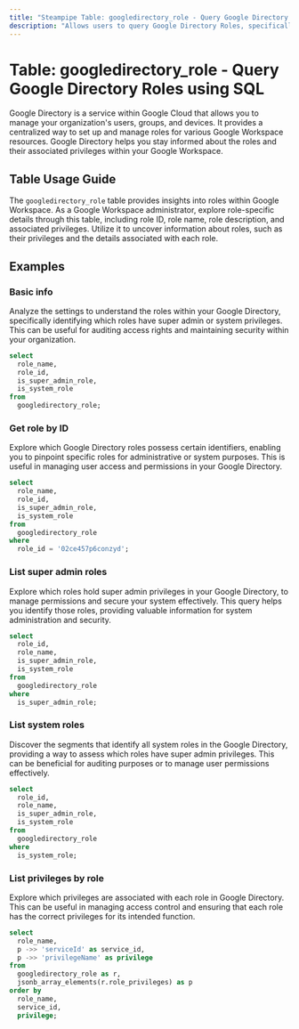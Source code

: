 ```yaml
---
title: "Steampipe Table: googledirectory_role - Query Google Directory Roles using SQL"
description: "Allows users to query Google Directory Roles, specifically the details about roles within Google Workspace. This includes role ID, role name, role description, and associated privileges."
---
```


# Table: googledirectory_role - Query Google Directory Roles using SQL

Google Directory is a service within Google Cloud that allows you to manage your organization's users, groups, and devices. It provides a centralized way to set up and manage roles for various Google Workspace resources. Google Directory helps you stay informed about the roles and their associated privileges within your Google Workspace.

## Table Usage Guide

The `googledirectory_role` table provides insights into roles within Google Workspace. As a Google Workspace administrator, explore role-specific details through this table, including role ID, role name, role description, and associated privileges. Utilize it to uncover information about roles, such as their privileges and the details associated with each role.

## Examples

### Basic info
Analyze the settings to understand the roles within your Google Directory, specifically identifying which roles have super admin or system privileges. This can be useful for auditing access rights and maintaining security within your organization.

```sql
select
  role_name,
  role_id,
  is_super_admin_role,
  is_system_role
from
  googledirectory_role;
```

### Get role by ID
Explore which Google Directory roles possess certain identifiers, enabling you to pinpoint specific roles for administrative or system purposes. This is useful in managing user access and permissions in your Google Directory.

```sql
select
  role_name,
  role_id,
  is_super_admin_role,
  is_system_role
from
  googledirectory_role
where
  role_id = '02ce457p6conzyd';
```

### List super admin roles
Explore which roles hold super admin privileges in your Google Directory, to manage permissions and secure your system effectively. This query helps you identify those roles, providing valuable information for system administration and security.

```sql
select
  role_id,
  role_name,
  is_super_admin_role,
  is_system_role
from
  googledirectory_role
where
  is_super_admin_role;
```

### List system roles
Discover the segments that identify all system roles in the Google Directory, providing a way to assess which roles have super admin privileges. This can be beneficial for auditing purposes or to manage user permissions effectively.

```sql
select
  role_id,
  role_name,
  is_super_admin_role,
  is_system_role
from
  googledirectory_role
where
  is_system_role;
```

### List privileges by role
Explore which privileges are associated with each role in Google Directory. This can be useful in managing access control and ensuring that each role has the correct privileges for its intended function.

```sql
select
  role_name,
  p ->> 'serviceId' as service_id,
  p ->> 'privilegeName' as privilege
from
  googledirectory_role as r,
  jsonb_array_elements(r.role_privileges) as p
order by
  role_name,
  service_id,
  privilege;
```